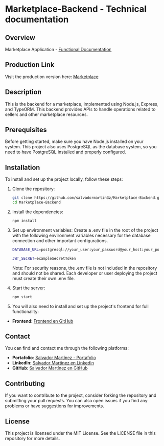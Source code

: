 # Marketplace-Backend - Technical documentation

## Overview
Marketplace Application - [Functional Documentation](https://github.com/salvadormartin3z/Marketplace/blob/main/README.md)

## Production Link
Visit the production version here: [Marketplace](https://marketplace-salvadormartinez.netlify.app/)

## Description
This is the backend for a marketplace, implemented using Node.js, Express, and TypeORM. This backend provides APIs to handle operations related to sellers and other marketplace resources.

## Prerequisites
Before getting started, make sure you have Node.js installed on your system. This project also uses PostgreSQL as the database system, so you need to have PostgreSQL installed and properly configured.

## Installation
To install and set up the project locally, follow these steps:

1. Clone the repository:
   ```bash
   git clone https://github.com/salvadormartin3z/Marketplace-Backend.git
   cd Marketplace-Backend

2. Install the dependencies:
    ```bash
    npm install
    ```

3. Set up environment variables:
   Create a .env file in the root of the project with the following environment variables necessary for the database connection and other important configurations.

    ```bash
    DATABASE_URL=postgresql://your_user:your_password@your_host:your_port/your_database?ssl=true
    ```
    ```bash
    JWT_SECRET=exampleSecretToken
    ```

   Note: For security reasons, the .env file is not included in the repository and should not be shared. Each developer or user deploying the project must create their own .env file.

4. Start the server:
    ```bash
    npm start
    ```

5. You will also need to install and set up the project's frontend for full functionality:
- **Frontend**: [Frontend en GitHub](https://github.com/salvadormartin3z/Marketplace-Frontend)

## Contact

You can find and contact me through the following platforms:

- **Portafolio**: [Salvador Martínez - Portafolio](https://salvadormartin3z.netlify.app/)
- **LinkedIn**: [Salvador Martínez en LinkedIn](https://www.linkedin.com/in/salvadormtz/)
- **GitHub**: [Salvador Martínez en GitHub](https://github.com/salvadormartin3z)

## Contributing
If you want to contribute to the project, consider forking the repository and submitting your pull requests. You can also open issues if you find any problems or have suggestions for improvements.

## License
This project is licensed under the MIT License. See the LICENSE file in this repository for more details.
